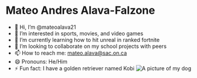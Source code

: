 # Mateo Andres Alava-Falzone
- 👋 Hi, I’m @mateoalava21
- 👀 I’m interested in sports, movies, and video games
- 🌱 I’m currently learning how to hit unreal in ranked fortnite
- 💞️ I’m looking to collaborate on my school projects with peers
- 📫 How to reach me: [mateo.alava@sac.on.ca](url)
- 😄 Pronouns: He/Him
- ⚡ Fun fact: I have a golden retriever named Kobi
![A picture of my dog](https://www.dailypaws.com/thmb/DQfQglzyKWlVSlsDwKPprF2iMSg=/1500x0/filters:no_upscale():max_bytes(150000):strip_icc()/golden-retriever-177213599-2000-a30830f4d2b24635a5d01b3c5c64b9ef.jpg)
<!---
mateoalava21/mateoalava21 is a ✨ special ✨ repository because its `README.md` (this file) appears on your GitHub profile.
You can click the Preview link to take a look at your changes.
--->
